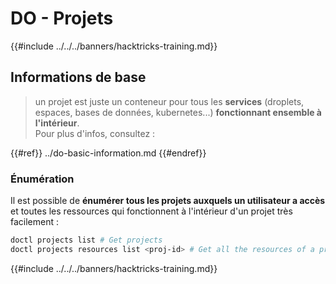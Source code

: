 # DO - Projets

{{#include ../../../banners/hacktricks-training.md}}

## Informations de base

> un projet est juste un conteneur pour tous les **services** (droplets, espaces, bases de données, kubernetes...) **fonctionnant ensemble à l'intérieur**.\
> Pour plus d'infos, consultez :

{{#ref}}
../do-basic-information.md
{{#endref}}

### Énumération

Il est possible de **énumérer tous les projets auxquels un utilisateur a accès** et toutes les ressources qui fonctionnent à l'intérieur d'un projet très facilement :
```bash
doctl projects list # Get projects
doctl projects resources list <proj-id> # Get all the resources of a project
```
{{#include ../../../banners/hacktricks-training.md}}
